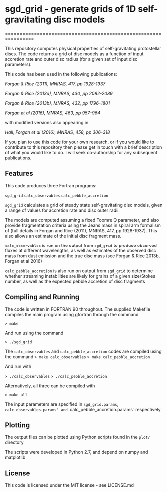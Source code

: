 # sgd_grid - generate grids of 1D self-gravitating disc models
================================================================

This repository computes physical properties of self-gravitating protostellar discs.
The code returns a grid of disc models as a function of input accretion rate and outer disc radius (for a given set of input disc parameters).

This code has been used in the following publications:

*Forgan & Rice (2011), MNRAS, 417, pp 1928-1937*

*Forgan & Rice (2013a), MNRAS, 430, pp 2082-2089*

*Forgan & Rice (2013b), MNRAS, 432, pp 1796-1801*

*Forgan et al (2016), MNRAS, 463, pp 957-964*

with modified versions also appearing in

*Hall, Forgan et al (2016), MNRAS, 458, pp 306-318*

If you plan to use this code for your own research, or if you would like to contribute to this repository then please get in touch with a brief description of what you would like to do.  I will seek co-authorship for any subsequent publications.


Features
--------

This code produces three Fortran programs:

`sgd_grid`
`calc_observables`
`calc_pebble_accretion`

`sgd_grid` calculates a grid of steady state self-gravitating disc models,
given a range of values for accretion rate and disc outer radii. 

The models are computed assuming a fixed Toomre Q parameter, and also provide fragmentation criteria using the Jeans mass in 
spiral arm formalism of (full details in Forgan and Rice (2011), MNRAS, 417, pp 1928-1937).  This also allows an estimate of the initial disc fragment mass.

`calc_observables` is run on the output from `sgd_grid`
to produce observed fluxes at different wavelengths, as well as estimates of the observed disc mass from dust emission and the true disc mass (see Forgan & Rice 2013b, Forgan et al 2016)

`calc_pebble_accretion` is also run on output from `sgd_grid` to determine whether streaming instabilities are likely for grains of a given size/Stokes number,
as well as the expected pebble accretion of disc fragments


Compiling and Running
---------------------

The code is written in FORTRAN 90 throughout. The supplied Makefile compiles the main 
program using gfortran through the command

`> make`

And run using the command

`> ./sgd_grid`

The `calc_observables` and `calc_pebble_accretion` codes are compiled using the command
`> make calc_observables`
`> make calc_pebble_accretion`

And run with

`> ./calc_observables`
`> ./calc_pebble_accretion`

Alternatively, all three can be compiled with

`> make all`

The input parameters are specified in `sgd_grid.params`, `calc_observables.params' and `calc_pebble_accretion.params` respectively

Plotting
--------

The output files can be plotted using Python scripts found in the
`plot/` directory

The scripts were developed in Python 2.7, and depend on numpy and matplotlib

License
-------

This code is licensed under the MIT license - see LICENSE.md
